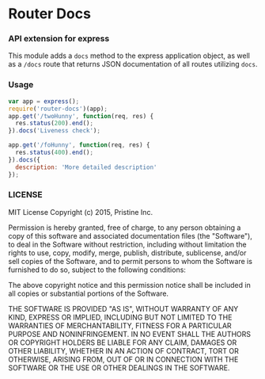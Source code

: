 # Router Docs
### API extension for express

This module adds a `docs` method to the express application object, as well as a `/docs` route that returns JSON documentation of all routes utilizing `docs`. 

### Usage
```js
var app = express();
require('router-docs')(app);
app.get('/twoHunny', function(req, res) {
  res.status(200).end();
}).docs('Liveness check');

app.get('/foHunny', function(req, res) {
  res.status(400).end();
}).docs({
  description: 'More detailed description'
});
```
### LICENSE
MIT License
Copyright (c) 2015, Pristine Inc.

Permission is hereby granted, free of charge, to any person obtaining a copy of this software and associated documentation files (the "Software"), to deal in the Software without restriction, including without limitation the rights to use, copy, modify, merge, publish, distribute, sublicense, and/or sell copies of the Software, and to permit persons to whom the Software is furnished to do so, subject to the following conditions:

The above copyright notice and this permission notice shall be included in all copies or substantial portions of the Software.

THE SOFTWARE IS PROVIDED "AS IS", WITHOUT WARRANTY OF ANY KIND, EXPRESS OR IMPLIED, INCLUDING BUT NOT LIMITED TO THE WARRANTIES OF MERCHANTABILITY, FITNESS FOR A PARTICULAR PURPOSE AND NONINFRINGEMENT. IN NO EVENT SHALL THE AUTHORS OR COPYRIGHT HOLDERS BE LIABLE FOR ANY CLAIM, DAMAGES OR OTHER LIABILITY, WHETHER IN AN ACTION OF CONTRACT, TORT OR OTHERWISE, ARISING FROM, OUT OF OR IN CONNECTION WITH THE SOFTWARE OR THE USE OR OTHER DEALINGS IN THE SOFTWARE.
